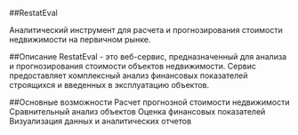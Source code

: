 ##RestatEval

Аналитический инструмент для расчета и прогнозирования стоимости недвижимости на первичном рынке.

##Описание
RestatEval - это веб-сервис, предназначенный для анализа и прогнозирования стоимости объектов недвижимости. Сервис предоставляет комплексный анализ финансовых показателей строящихся и введенных в эксплуатацию объектов.

##Основные возможности
Расчет прогнозной стоимости недвижимости
Сравнительный анализ объектов
Оценка финансовых показателей
Визуализация данных и аналитических отчетов
